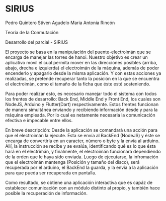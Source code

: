 # SIRIUS



Pedro Quintero
Stiven Agudelo
Maria Antonia Rincón

Teoría de la Conmutación

Desarrollo del parcial - SIRIUS

El proyecto se basa en la manipulación del puente-electroimán que se encarga de manejar las torres de hanoi.
Nuestro objetivo es crear un aplicativo movil el cual permita mover en las direcciones posibles (arriba, abajo, drecha e izquierda)
el electroimán de la máquina, además de poder encenderlo y apagarlo desde la  misma aplicación. Y con estas acciones ya realizadas,
se pretende recuperar tanto la posición en la que se encuentra el electroimán, como el tamaño de la ficha que éste esté sosteniendo.

Para poder realizar esto, es necesario manejar todo el sistema con todos los frentes de desarrollo: Back End, Middle End y Front
End, los cuales son NodeJS, Arduino y Flutter(Dart) respectivamente.
Estos frentes funcionan de manera simultánea enviando y recibiendo información desde y para la máquina empleada. Por lo cual es 
netamente necesaria la comunicación efectiva e impecable entre ellos. 

En breve descripción: Desde la aplicación se comandará una acción para que el electroimán la ejecute. Ésta se envía al BackEnd
(NodeJS) y éste se encarga de convertirla en un caracter, número o byte y la envía al arduino. Allí, la instrucción se recibe y se
evalúa, identificando qué es lo que ésta hará en el electrimán, y finalmente, el electroimán funcionará dependiendo de la orden
que le haya sido enviada. Luego de ejecutarse, la infromación que el electroimán mantenga (Posición y tamaño del disco), será
recuperada por el arduino, el BackEnd la guarda, y la envía a la aplicación para que pueda ser recuperada en pantalla.

Como resultado, se obtiene una aplicación interactiva que es capáz de establecer comunicación con un módulo distinto al propio, y 
también hace posible la recuperación de información.
